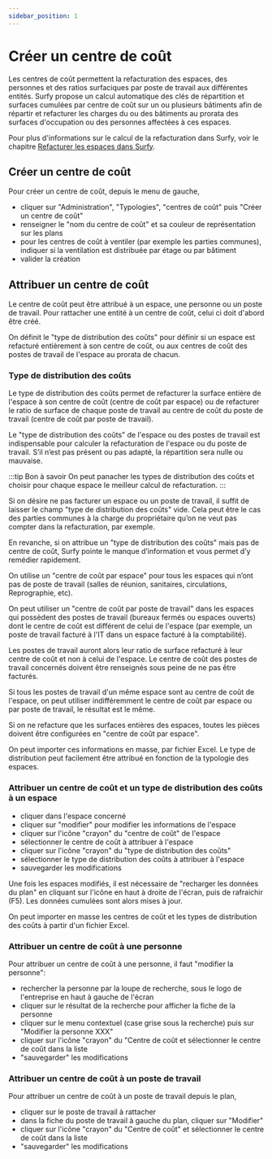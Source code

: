 ```yaml
---
sidebar_position: 1
---
```

# Créer un centre de coût

Les centres de coût permettent la refacturation des espaces, des personnes et des ratios surfaciques par poste de travail aux différentes entités.
Surfy propose un calcul automatique des clés de répartition et surfaces cumulées par centre de coût sur un ou plusieurs bâtiments afin de répartir et refacturer les charges du ou des bâtiments au prorata des surfaces d'occupation ou des personnes affectées à ces espaces.

Pour plus d'informations sur le calcul de la refacturation dans Surfy, voir le chapitre [Refacturer les espaces dans Surfy](/docs/cost-distribution-by-cost-center/create.md).

## Créer un centre de coût

 Pour créer un centre de coût, depuis le menu de gauche,

 -  cliquer sur "Administration", "Typologies", "centres de coût" puis "Créer un centre de coût"
 -  renseigner le "nom du centre de coût" et sa couleur de représentation sur les plans
 -  pour les centres de coût à ventiler (par exemple les parties communes), indiquer si la ventilation est distribuée par étage ou par bâtiment
 -  valider la création


## Attribuer un centre de coût

Le centre de coût peut être attribué à un espace, une personne ou un poste de travail.
Pour rattacher une entité à un centre de coût, celui ci doit d'abord être créé.

On définit le "type de distribution des coûts" pour définir si un espace est refacturé entièrement à son centre de coût, ou aux centres de coût des postes de travail de l'espace au prorata de chacun.

### Type de distribution des coûts

Le type de distribution des coûts permet de refacturer la surface entière de l'espace à son centre de coût (centre de coût par espace) ou de refacturer le ratio de surface de chaque poste de travail au centre de coût du poste de travail (centre de coût par poste de travail). 

Le "type de distribution des coûts" de l'espace ou des postes de travail est indispensable pour calculer la refacturation de l'espace ou du poste de travail. S’il n’est pas présent ou pas adapté, la répartition sera nulle ou mauvaise. 

:::tip Bon à savoir
On peut panacher les types de distribution des coûts et choisir pour chaque espace le meilleur calcul de refacturation.
:::

Si on désire ne pas facturer un espace ou un poste de travail, il suffit de laisser le champ "type de distribution des coûts" vide. Cela peut être le cas des parties communes à la charge du propriétaire qu’on ne veut pas compter dans la refacturation, par exemple. 

En revanche, si on attribue un "type de distribution des coûts" mais pas de centre de coût, Surfy pointe le manque d’information et vous permet d’y remédier rapidement. 

On utilise un "centre de coût par espace" pour tous les espaces qui n’ont pas de poste de travail (salles de réunion, sanitaires, circulations, Reprographie, etc).

On peut utiliser un "centre de coût par poste de travail" dans les espaces qui possèdent des postes de travail (bureaux fermés ou espaces ouverts) dont le centre de coût est différent de celui de l'espace (par exemple, un poste de travail facturé à l'IT dans un espace facturé à la comptabilité).

Les postes de travail auront alors leur ratio de surface refacturé à leur centre de coût et non à celui de l'espace.
Le centre de coût des postes de travail concernés doivent être renseignés sous peine de ne pas être facturés.

Si tous les postes de travail d'un même espace sont au centre de coût de l'espace, on peut utiliser indifféremment le centre de coût par espace ou par poste de travail, le résultat est le même. 

Si on ne refacture que les surfaces entières des espaces, toutes les pièces doivent être configurées en "centre de coût par espace".


On peut importer ces informations en masse, par fichier Excel. Le type de distribution peut facilement être attribué en fonction de la typologie des espaces. 


### Attribuer un centre de coût et un type de distribution des coûts à un espace

-   cliquer dans l'espace concerné
-   cliquer sur "modifier" pour modifier les informations de l'espace
-   cliquer sur l'icône "crayon" du "centre de coût" de l'espace
-   sélectionner le centre de coût à attribuer à l'espace
-   cliquer sur l'icône "crayon" du "type de distribution des coûts"
-   sélectionner le type de distribution des coûts à attribuer à l'espace
-   sauvegarder les modifications

Une fois les espaces modifiés, il est nécessaire de "recharger les données du plan" en cliquant sur l'icône en haut à droite de l'écran, puis de rafraichir (F5). Les données cumulées sont alors mises à jour.

On peut importer en masse les centres de coût et les types de distribution des coûts à partir d'un fichier Excel. 

### Attribuer un centre de coût à une personne

Pour attribuer un centre de coût à une personne, il faut "modifier la personne":

-   rechercher la personne par la loupe de recherche, sous le logo de l'entreprise en haut à gauche de l'écran
-   cliquer sur le résultat de la recherche pour afficher la fiche de la personne
-   cliquer sur le menu contextuel (case grise sous la recherche) puis sur "Modifier la personne XXX"
-   cliquer sur l'icône "crayon" du "Centre de coût et sélectionner le centre de coût dans la liste
-   "sauvegarder" les modifications

### Attribuer un centre de coût à un poste de travail

Pour attribuer un centre de coût à un poste de travail depuis le plan,

-   cliquer sur le poste de travail à rattacher
-   dans la fiche du poste de travail à gauche du plan, cliquer sur "Modifier"
-   cliquer sur l'icône "crayon" du "Centre de coût" et sélectionner le centre de coût dans la liste
-   "sauvegarder" les modifications

